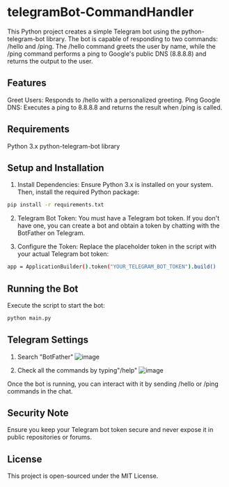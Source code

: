 # telegramBot-CommandHandler

This Python project creates a simple Telegram bot using the python-telegram-bot library. The bot is capable of responding to two commands: /hello and /ping. The /hello command greets the user by name, while the /ping command performs a ping to Google's public DNS (8.8.8.8) and returns the output to the user.

## Features
Greet Users: Responds to /hello with a personalized greeting.
Ping Google DNS: Executes a ping to 8.8.8.8 and returns the result when /ping is called.

## Requirements
Python 3.x
python-telegram-bot library

## Setup and Installation
1. Install Dependencies: Ensure Python 3.x is installed on your system. Then, install the required Python package:
```sh
pip install -r requirements.txt
```
2. Telegram Bot Token: You must have a Telegram bot token. If you don't have one, you can create a bot and obtain a token by chatting with the BotFather on Telegram.

3. Configure the Token: Replace the placeholder token in the script with your actual Telegram bot token:
```sh
app = ApplicationBuilder().token("YOUR_TELEGRAM_BOT_TOKEN").build()
```
## Running the Bot
Execute the script to start the bot:
```sh
python main.py
```

## Telegram Settings
1. Search "BotFather"
![image](https://github.com/user-attachments/assets/f3f35b70-30b8-4eea-815b-c2cdcc83a166)

3. Check all the commands by typing"/help"
![image](https://github.com/user-attachments/assets/087f8bb3-43d8-49b9-9db5-33711247a1c0)




Once the bot is running, you can interact with it by sending /hello or /ping commands in the chat.

## Security Note
Ensure you keep your Telegram bot token secure and never expose it in public repositories or forums.

## License
This project is open-sourced under the MIT License.

